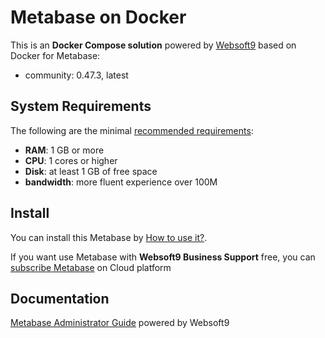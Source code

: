 # Metabase on Docker  

This is an **Docker Compose solution** powered by [Websoft9](https://www.websoft9.com) based on Docker for Metabase:


 - community:  0.47.3, latest


## System Requirements

The following are the minimal [recommended requirements](https://www.metabase.com/docs/latest/operations-guide/running-metabase-on-docker.html):

* **RAM**: 1 GB or more
* **CPU**: 1 cores or higher
* **Disk**: at least 1 GB of free space
* **bandwidth**: more fluent experience over 100M  

## Install

You can install this Metabase by [How to use it?](https://github.com/Websoft9/docker-library#how-to-use-it).   

If you want use Metabase with **Websoft9 Business Support** free, you can [subscribe Metabase](https://www.websoft9.com/apps) on Cloud platform

## Documentation

[Metabase Administrator Guide](https://support.websoft9.com/docs/metabase) powered by Websoft9